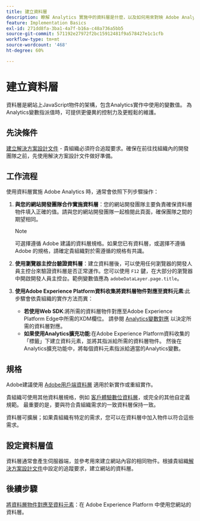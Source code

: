```yaml
---
title: 建立資料層
description: 瞭解 Analytics 實施中的資料層是什麼，以及如何用來對映 Adobe Analytics 中的變數。
feature: Implementation Basics
exl-id: 271dd8fa-3ba1-4a7f-b16a-c48a736a5bb5
source-git-commit: 571192e27972f2bc15912481f9a578427e1c1cfb
workflow-type: tm+mt
source-wordcount: '468'
ht-degree: 60%

---
```


# 建立資料層

資料層是網站上JavaScript物件的架構，包含Analytics實作中使用的變數值。 為Analytics變數指派值時，可提供更優異的控制力及更輕鬆的維護。

## 先決條件

[建立解決方案設計文件](solution-design.md) - 貴組織必須符合追蹤要求。確保在前往找組織內的開發團隊之前，先使用解決方案設計文件做好準備。

## 工作流程

使用資料層實施 Adobe Analytics 時，通常會依照下列步驟操作：

1. **與您的網站開發團隊合作實施資料層**：您的網站開發團隊主要負責確保資料層物件填入正確的值。請與您的網站開發團隊一起檢閱此頁面，確保團隊之間的期望相同。

   >[!NOTE]
   >
   > 可選擇遵循 Adobe 建議的資料層規格。如果您已有資料層，或選擇不遵循 Adobe 的規格，請確定貴組織對於需遵循的規格有共識。

1. **使用瀏覽器主控台驗證資料層**：建立資料層後，可以使用任何瀏覽器的開發人員主控台來驗證資料層是否正常運作。您可以使用 `F12` 鍵，在大部分的瀏覽器中開啟開發人員主控台。範例變數值應為 `adobeDataLayer.page.title`。
1. **使用Adobe Experience Platform資料收集將資料層物件對應至資料元素**:此步驟會依貴組織的實作方法而異：
   * **若使用Web SDK**:將所需的資料層物件對應至Adobe Experience Platform Edge中所需的XDM欄位。 請參閱 [Analytics變數對應](../aep-edge/variable-mapping.md) 以決定所需的資料層對應。
   * **如果使用Analytics擴充功能**:在Adobe Experience Platform資料收集的「標籤」下建立資料元素，並將其指派給所需的資料層物件。 然後在Analytics擴充功能中，將每個資料元素指派給適當的Analytics變數。

## 規格

Adobe建議使用 [Adobe用戶端資料層](https://github.com/adobe/adobe-client-data-layer/wiki) 適用於新實作或重組實作。

貴組織可使用其他資料層規格，例如 [客戶體驗數位資料層](https://www.w3.org/2013/12/ceddl-201312.pdf)，或完全的其他自定義規範。 最重要的是，要與符合貴組織需求的一致資料層保持一致。

資料層可擴展；如果貴組織有特定的需求，您可以在資料層中加入物件以符合這些需求。

## 設定資料層值

資料層通常會產生伺服器端，並參考用來建立網站內容的相同物件。根據貴組織[解決方案設計文件](solution-design.md)中設定的追蹤要求，建立網站的資料層。

## 後續步驟

[將資料層物件對應至資料元素](../launch/layer-to-elements.md)：在 Adobe Experience Platform 中使用您網站的資料層。
